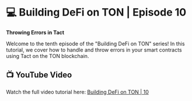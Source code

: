 # 💻 Building DeFi on TON | Episode 10
**Throwing Errors in Tact**

Welcome to the tenth episode of the "Building DeFi on TON" series! In this tutorial, we cover how to handle and throw errors in your smart contracts using Tact on the TON blockchain.

## 📺 YouTube Video
Watch the full video tutorial here: [Building DeFi on TON | 10](https://www.youtube.com/link-to-video)
